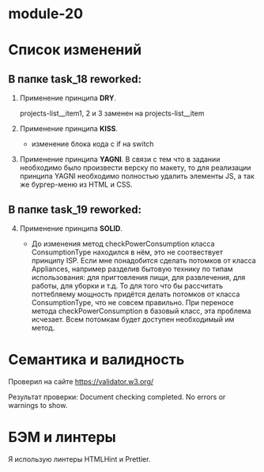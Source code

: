 # module-20
# Список изменений

## В папке task_18 reworked:

1.  Применение принципа **DRY**.

    projects-list\_\_item1, 2 и 3 заменен на projects-list\_\_item

2.  Применение принципа **KISS**.

    -   изменение блока кода с if на switch 
   
3.  Применение принципа **YAGNI**.
   В связи с тем что в задании необходимо было произвести верску по макету, то для реализации принципа YAGNI необходимо полностью удалить элементы JS, а так же бургер-меню из HTML и CSS.

## В папке task_19 reworked:

4. Применение принципа **SOLID**.

    - До изменения метод checkPowerConsumption класса ConsumptionType находился в нём, это не соотвествует принципу ISP. Если мне понадобится сделать потомков от классa Appliances, например разделив бытовую технику по типам использования: для пригтовления пищи, для развлечения, для работы, для уборки и т.д. То для того что бы рассчитать поттебляему мощность придётся делать потомков от класса ConsumptionType, что не совсем правильно. При переносе метода checkPowerConsumption в базовый класс, эта проблема исчезает. Всем потомкам будет доступен необходимый им метод.

# Семантика и валидность

Проверил на сайте https://validator.w3.org/

Результат проверки: Document checking completed. No errors or warnings to show.

# БЭМ и линтеры

Я использую линтеры HTMLHint и Prettier.

